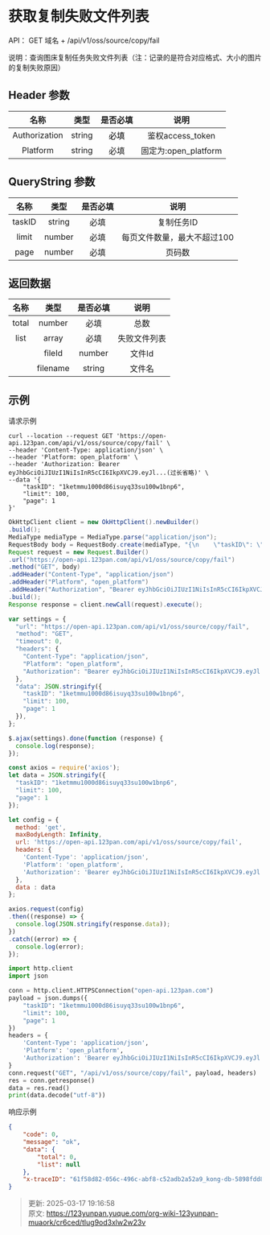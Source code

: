 # 获取复制失败文件列表

API： GET 域名 + /api/v1/oss/source/copy/fail

说明：查询图床复制任务失败文件列表（注：记录的是符合对应格式、大小的图片的复制失败原因）

## Header 参数
| **名称** | **类型** | **是否必填** | **说明** |
| :---: | :---: | :---: | :---: |
| Authorization | string | <font style="color:#000000;">必填</font> | 鉴权access_token |
| Platform | string | 必填 | 固定为:open_platform |


## QueryString 参数
| **名称** | **类型** | **是否必填** | **说明** |
| :---: | :---: | :---: | :---: |
| taskID | string | 必填 | 复制任务ID |
| limit | number | 必填 | 每页文件数量，最大不超过100 |
| page | number | 必填 | 页码数 |


## 返回数据
| **名称** | **类型** | **是否必填** | **说明** |
| :---: | :---: | :---: | :---: |
| total | number | 必填 | 总数 |
| list | array | 必填 | 失败文件列表 |
|  | fileId | number | 文件Id |
|  | filename | string | 文件名 |


## 示例
请求示例

```shell
curl --location --request GET 'https://open-api.123pan.com/api/v1/oss/source/copy/fail' \
--header 'Content-Type: application/json' \
--header 'Platform: open_platform' \
--header 'Authorization: Bearer eyJhbGciOiJIUzI1NiIsInR5cCI6IkpXVCJ9.eyJl...(过长省略)' \
--data '{
    "taskID": "1ketmmu1000d86isuyq33su100w1bnp6",
    "limit": 100,
    "page": 1
}'
```

```java
OkHttpClient client = new OkHttpClient().newBuilder()
.build();
MediaType mediaType = MediaType.parse("application/json");
RequestBody body = RequestBody.create(mediaType, "{\n    \"taskID\": \"1ketmmu1000d86isuyq33su100w1bnp6\",\n    \"limit\": 100,\n    \"page\": 1\n}");
Request request = new Request.Builder()
.url("https://open-api.123pan.com/api/v1/oss/source/copy/fail")
.method("GET", body)
.addHeader("Content-Type", "application/json")
.addHeader("Platform", "open_platform")
.addHeader("Authorization", "Bearer eyJhbGciOiJIUzI1NiIsInR5cCI6IkpXVCJ9.eyJl...(过长省略)")
.build();
Response response = client.newCall(request).execute();
```

```javascript
var settings = {
  "url": "https://open-api.123pan.com/api/v1/oss/source/copy/fail",
  "method": "GET",
  "timeout": 0,
  "headers": {
    "Content-Type": "application/json",
    "Platform": "open_platform",
    "Authorization": "Bearer eyJhbGciOiJIUzI1NiIsInR5cCI6IkpXVCJ9.eyJl...(过长省略)"
  },
  "data": JSON.stringify({
    "taskID": "1ketmmu1000d86isuyq33su100w1bnp6",
    "limit": 100,
    "page": 1
  }),
};

$.ajax(settings).done(function (response) {
  console.log(response);
});
```

```javascript
const axios = require('axios');
let data = JSON.stringify({
  "taskID": "1ketmmu1000d86isuyq33su100w1bnp6",
  "limit": 100,
  "page": 1
});

let config = {
  method: 'get',
  maxBodyLength: Infinity,
  url: 'https://open-api.123pan.com/api/v1/oss/source/copy/fail',
  headers: { 
    'Content-Type': 'application/json', 
    'Platform': 'open_platform', 
    'Authorization': 'Bearer eyJhbGciOiJIUzI1NiIsInR5cCI6IkpXVCJ9.eyJl...(过长省略)'
  },
  data : data
};

axios.request(config)
.then((response) => {
  console.log(JSON.stringify(response.data));
})
.catch((error) => {
  console.log(error);
});

```

```python
import http.client
import json

conn = http.client.HTTPSConnection("open-api.123pan.com")
payload = json.dumps({
    "taskID": "1ketmmu1000d86isuyq33su100w1bnp6",
    "limit": 100,
    "page": 1
})
headers = {
    'Content-Type': 'application/json',
    'Platform': 'open_platform',
    'Authorization': 'Bearer eyJhbGciOiJIUzI1NiIsInR5cCI6IkpXVCJ9.eyJl...(过长省略)'
}
conn.request("GET", "/api/v1/oss/source/copy/fail", payload, headers)
res = conn.getresponse()
data = res.read()
print(data.decode("utf-8"))
```

响应示例

```json
{
    "code": 0,
    "message": "ok",
    "data": {
        "total": 0,
        "list": null
    },
    "x-traceID": "61f58d82-056c-496c-abf8-c52adb2a52a9_kong-db-5898fdd8c6-wnv6h"
}
```



> 更新: 2025-03-17 19:16:58  
> 原文: <https://123yunpan.yuque.com/org-wiki-123yunpan-muaork/cr6ced/tlug9od3xlw2w23v>